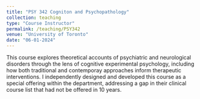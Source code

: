 ```yaml
---
title: "PSY 342 Cogniton and Psychopathology"
collection: teaching
type: "Course Instructor"
permalink: /teaching/PSY342
venue: "University of Toronto"
date: "06-01-2024"
---
```


This course explores theoretical accounts of psychiatric and neurological disorders through the lens of cognitive experimental psychology, including how both traditional and contemporay approaches inform therapeutic interventions. I independently designed and developed this course as a special offering within the department, addressing a gap in their clinical course list that had not be offered in 10 years.
